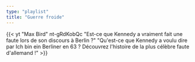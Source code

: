 ```yaml
---
type: "playlist"
title: "Guerre froide"
---
```



{{< yt "Max Bird" nt-gRdKobQc "Est-ce que Kennedy a vraiment fait une faute lors de son discours à Berlin ?" "Qu'est-ce que Kennedy a voulu dire par Ich bin ein Berliner en 63 ? Découvrez l'histoire de la plus célèbre faute d'allemand !" >}}
